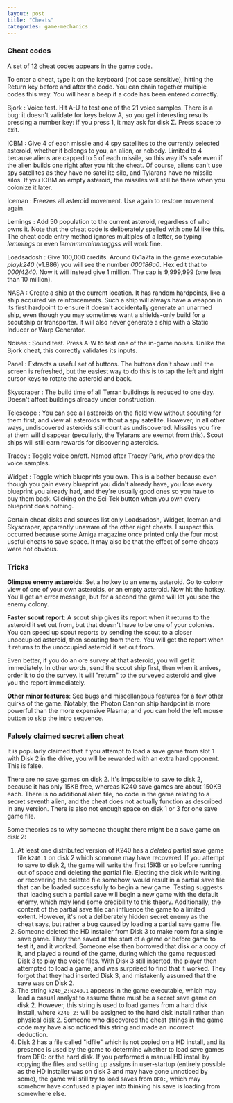 ```yaml
---
layout: post
title: "Cheats"
categories: game-mechanics
---
```


### Cheat codes

A set of 12 cheat codes appears in the game code.

To enter a cheat, type it on the keyboard (not case sensitive), hitting the
Return key before and after the code. You can chain together multiple codes this
way. You will hear a beep if a code has been entered correctly.

Bjork
: Voice test. Hit A-U to test one of the 21 voice samples. There is a bug: it
doesn't validate for keys below A, so you get interesting results pressing a
number key: if you press 1, it may ask for disk &Sigma;. Press space to exit.

ICBM
: Give 4 of each missile and 4 spy satellites to the currently selected
asteroid, whether it belongs to you, an alien, or nobody. Limited to 4 because
aliens are capped to 5 of each missile, so this way it's safe even if the alien
builds one right after you hit the cheat. Of course, aliens can't use spy
satellites as they have no satellite silo, and Tylarans have no missile silos.
If you ICBM an empty asteroid, the missiles will still be there when you
colonize it later.

Iceman
: Freezes all asteroid movement. Use again to restore movement again.

Lemings
: Add 50 population to the current asteroid, regardless of who owns it.  Note
that the cheat code is deliberately  spelled with one M like this. The cheat
code entry method ignores multiples of a letter, so typing _lemmings_
or even _lemmmmminnnnggss_ will work fine.

Loadsadosh
: Give 100,000 credits. Around 0x1a7fa in the game executable _playk240_
(v1.886) you will see the number _000186a0_. Hex edit that to
_000f4240_. Now it will instead give 1 million. The cap is 9,999,999
(one less than 10 million).

NASA
: Create a ship at the current location. It has random hardpoints, like a ship
acquired via reinforcements. Such a ship will always have a weapon in its first
hardpoint to ensure it doesn't accidentally generate an unarmed ship, even
though you may sometimes want a shields-only build for a scoutship or
transporter. It will also never generate a ship with a Static Inducer or Warp
Generator.

Noises
: Sound test. Press A-W to test one of the in-game noises. Unlike the Bjork
cheat, this correctly validates its inputs.

Panel
: Extracts a useful set of buttons. The buttons don't show until the screen is
refreshed, but the easiest way to do this is to tap the left and right cursor
keys to rotate the asteroid and back.

Skyscraper
: The build time of all Terran buildings is reduced to one day. Doesn't affect
buildings already under construction.

Telescope
: You can see all asteroids on the field view without scouting for them first,
and view all asteroids without a spy satellite. However, in all other ways,
undiscovered asteroids still count as undiscovered. Missiles you fire at them
will disappear (peculiarly, the Tylarans are exempt from this). Scout ships will
still earn rewards for discovering asteroids.

Tracey
: Toggle voice on/off. Named after Tracey Park, who provides the voice samples.

Widget
: Toggle which blueprints you own. This is a bother because even though you gain
every blueprint you didn't already have, you lose every blueprint you already
had, and they're usually good ones so you have to buy them back. Clicking on the
Sci-Tek button when you own every blueprint does nothing.

Certain cheat disks and sources list only Loadsadosh, Widget, Iceman and
Skyscraper, apparently unaware of the other eight cheats. I suspect this
occurred because some Amiga magazine once printed only the four most useful
cheats to save space. It may also be that the effect of some cheats were not
obvious.

### Tricks

__Glimpse enemy asteroids__: Set a hotkey to an enemy asteroid. Go to colony
view of one of your own asteroids, or an empty asteroid. Now hit the hotkey.
You'll get an error message, but for a second the game will let you see the
enemy colony.

__Faster scout report__: A scout ship gives its report when it returns to the
asteroid it set out from, but that doesn't have to be one of your colonies. You
can speed up scout reports by sending the scout to a closer unoccupied asteroid,
then scouting from there. You will get the report when it returns to the
unoccupied asteroid it set out from.

Even better, if you do an ore survey at that asteroid, you will get it
immediately. In other words, send the scout ship first, then when it arrives,
order it to do the survey. It will "return" to the surveyed asteroid and give
you the report immediately.

__Other minor features__: See [bugs](../game-mechanics/bugs.html) and
[miscellaneous features](../game-mechanics/miscellaneous-features.html)
for a few other quirks of the game. Notably, the Photon Cannon ship hardpoint is
more powerful than the more expensive Plasma; and you can hold the left mouse
button to skip the intro sequence.

### Falsely claimed secret alien cheat

It is popularly claimed that if you attempt to load a save game from slot 1 with
Disk 2 in the drive, you will be rewarded with an extra hard opponent. This is
false.

There are no save games on disk 2. It's impossible to save to disk 2, because it
has only 15KB free, whereas K240 save games are about 150KB each. There is no
additional alien file, no code in the game relating to a secret seventh alien,
and the cheat does not actually function as described in any version. There is
also not enough space on disk 1 or 3 for one save game file.

Some theories as to why someone thought there might be a save game on disk 2:

1. At least one distributed version of K240 has a _deleted_ partial save game
file `k240.1` on disk 2 which someone may have recovered. If you attempt to save
to disk 2, the game will write the first 15KB or so before running out of space
and deleting the partial file. Ejecting the disk while writing, or recovering
the deleted file somehow, would result in a partial save file that can be loaded
successfully to begin a new game. Testing suggests that loading such a partial
save will begin a new game with the default enemy, which may lend some
credibility to this theory. Additionally, the content of the partial save file
can influence the game to a limited extent. However, it's not a deliberately
hidden secret enemy as the cheat says, but rather a bug caused by loading a
partial save game file.
2. Someone deleted the HD installer from Disk 3 to make room for a single save
game. They then saved at the start of a game or before game to test it, and it
worked. Someone else then borrowed that disk or a copy of it, and played a round
of the game, during which the game requested Disk 3 to play the voice files.
With Disk 3 still inserted, the player then attempted to load a game, and was
surprised to find that it worked. They forgot that they had inserted Disk 3, and
mistakenly assumed that the save was on Disk 2.
3. The string `k240_2:k240.1` appears in the game executable, which may lead
a casual analyst to assume there must be a secret save game on disk 2. However,
this string is used to load games from a hard disk install, where `k240_2:` will
be assigned to the hard disk install rather than physical disk 2. Someone who
discovered the cheat strings in the game code may have also noticed this string
and made an incorrect deduction.
4. Disk 2 has a file called "idfile" which is not copied on a HD install, and
its presence is used by the game to determine whether to load save games from
DF0: or the hard disk. If you performed a manual HD install by copying the
files and setting up assigns in user-startup (entirely possible as the HD
installer was on disk 3 and may have gone unnoticed by some), the game will
still try to load saves from `DF0:`, which may somehow have confused a player
into thinking his save is loading from somewhere else.

